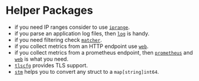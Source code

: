 <!--
title: "Helper Packages"
custom_edit_url: "https://github.com/khulnasoft/go.d.plugin/edit/master/pkg/README.md"
sidebar_label: "Helper Packages"
learn_status: "Published"
learn_rel_path: "Developers/External plugins/go.d.plugin/Helper Packages"
-->

# Helper Packages

- if you need IP ranges consider to
  use [`iprange`](https://github.com/khulnasoft/go.d.plugin/blob/master/pkg/iprange/README.md).
- if you parse an application log files, then [`log`](https://github.com/khulnasoft/go.d.plugin/tree/master/pkg/logs) is
  handy.
- if you need filtering
  check [`matcher`](https://github.com/khulnasoft/go.d.plugin/blob/master/pkg/matcher/README.md).
- if you collect metrics from an HTTP endpoint use [`web`](https://github.com/khulnasoft/go.d.plugin/tree/master/pkg/web).
- if you collect metrics from a prometheus endpoint,
  then [`prometheus`](https://github.com/khulnasoft/go.d.plugin/tree/master/pkg/prometheus)
  and [`web`](https://github.com/khulnasoft/go.d.plugin/blob/master/pkg/web/README.md) is what you need.
- [`tlscfg`](https://github.com/khulnasoft/go.d.plugin/blob/master/pkg/tlscfg/README.md) provides TLS support.
- [`stm`](https://github.com/khulnasoft/go.d.plugin/blob/master/pkg/stm/README.md) helps you to convert any struct to a `map[string]int64`.
